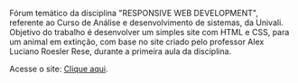 Fórum temático da disciplina "RESPONSIVE WEB DEVELOPMENT", referente ao Curso de Análise e desenvolvimento de sistemas, da Univali. Objetivo do trabalho é desenvolver um simples site com HTML e CSS, para um animal em extinção, com base no site criado pelo professor Alex Luciano Roesler Rese, durante a primeira aula da disciplina.

Acesse o site: [Clique aqui](https://as-gaspar.github.io/lobo-guara/).
